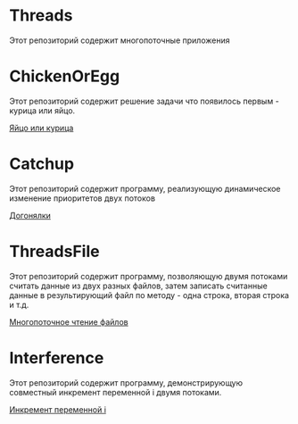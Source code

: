 # Threads

Этот репозиторий содержит многопоточные приложения

# ChickenOrEgg

Этот репозиторий содержит решение задачи что появилось первым - курица или яйцо.

<a href = "https://github.com/Barinovv/Thread/blob/master/src/ru/bav/chicken/ChickenOrEgg.java"> Яйцо или курица </a>

# Catchup

Этот репозиторий содержит программу, реализующую динамическое изменение приоритетов двух потоков

<a href = "https://github.com/Barinovv/Thread/blob/master/src/ru/bav/catchup/Catchup.java"> Догонялки </a>

# ThreadsFile

Этот репозиторий содержит программу, позволяющую двумя потоками считать данные из двух разных файлов, затем записать считанные данные в результирующий файл по методу - одна строка, вторая строка и т.д.

<a href = "https://github.com/Barinovv/Thread/tree/master/src/ru/bav/theadsfile"> Многопоточное чтение файлов</a>

# Interference

Этот репозиторий содержит программу, демонстрирующую совместный инкремент переменной i двумя потоками.

<a href = "https://github.com/Barinovv/Thread/tree/master/src/ru/bav/interference"> Инкремент переменной i </a>
